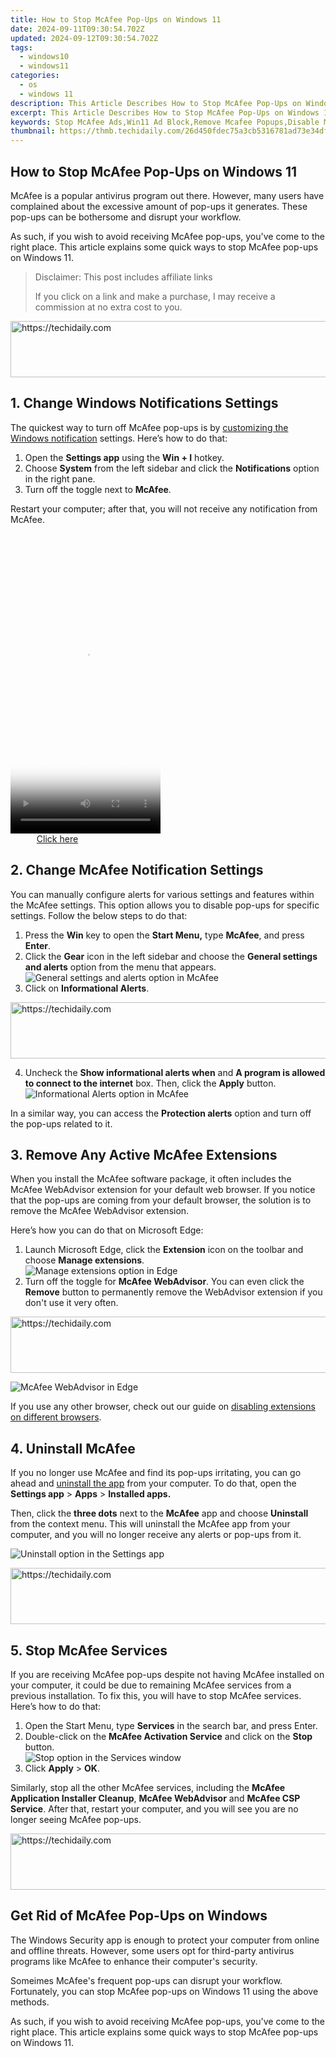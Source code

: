 ```yaml
---
title: How to Stop McAfee Pop-Ups on Windows 11
date: 2024-09-11T09:30:54.702Z
updated: 2024-09-12T09:30:54.702Z
tags:
  - windows10
  - windows11
categories:
  - os
  - windows 11
description: This Article Describes How to Stop McAfee Pop-Ups on Windows 11
excerpt: This Article Describes How to Stop McAfee Pop-Ups on Windows 11
keywords: Stop McAfee Ads,Win11 Ad Block,Remove Mcafee Popups,Disable Mcafee Notifications,Windows 11 Anti-Ads Tips,Turn Off McAfee Prompts,Eliminate McAfee on Windows
thumbnail: https://thmb.techidaily.com/26d450fdec75a3cb5316781ad73e34df68fc7b736cd85313bb608d818166317c.jpg
---
```


## How to Stop McAfee Pop-Ups on Windows 11

 McAfee is a popular antivirus program out there. However, many users have complained about the excessive amount of pop-ups it generates. These pop-ups can be bothersome and disrupt your workflow.

 As such, if you wish to avoid receiving McAfee pop-ups, you've come to the right place. This article explains some quick ways to stop McAfee pop-ups on Windows 11\.

>  Disclaimer: This post includes affiliate links
>
>  If you click on a link and make a purchase, I may receive a commission at no extra cost to you.
>

<!-- affiliate ads begin -->
<a href="https://appsumo.8odi.net/c/5597632/2118325/7443" target="_top" id="2118325">
  <img src="//a.impactradius-go.com/display-ad/7443-2118325" border="0" alt="https://techidaily.com" width="728" height="90"/>
</a>
<img height="0" width="0" src="https://appsumo.8odi.net/i/5597632/2118325/7443" style="position:absolute;visibility:hidden;" border="0" />
<!-- affiliate ads end -->

## 1\. Change Windows Notifications Settings

 The quickest way to turn off McAfee pop-ups is by [customizing the Windows notification](https://www.makeuseof.com/windows-11-customize-notifications/) settings. Here’s how to do that:

1. Open the **Settings app** using the **Win + I** hotkey.
2. Choose **System** from the left sidebar and click the **Notifications** option in the right pane.
3. Turn off the toggle next to **McAfee**.

 Restart your computer; after that, you will not receive any notification from McAfee.

<!-- affiliate ads begin -->
<span id="1770526">
					<video width="240" height="480" style="cursor:pointer"
           poster="//a.impactradius-go.com/display-clicktoplayimage/1770526.png"
           onclick="if(!this.playClicked){this.play();this.setAttribute('controls',true);this.playClicked=true;}">
	   <source src="//a.impactradius-go.com/display-ad/20702-1770526">
	   <img src="//a.impactradius-go.com/display-clicktoplayimage/1770526.png" style="border: none; height: 100%; width: 100%; object-fit: contain">
	</video>
	<div style="width:150px;text-align:center"><a href="javascript:window.open(decodeURIComponent('https%3A%2F%2Ftokenmetrics.sjv.io%2Fc%2F5597632%2F1770526%2F20702'), '_blank');void(0);">Click here</a></div>
</span>
<img height="0" width="0" src="https://imp.pxf.io/i/5597632/1770526/20702" style="position:absolute;visibility:hidden;" border="0" />
<!-- affiliate ads end -->

## 2\. Change McAfee Notification Settings

 You can manually configure alerts for various settings and features within the McAfee settings. This option allows you to disable pop-ups for specific settings. Follow the below steps to do that:

1. Press the **Win** key to open the **Start Menu,** type **McAfee**, and press **Enter**.
2. Click the **Gear** icon in the left sidebar and choose the **General settings and alerts** option from the menu that appears.  
![General settings and alerts option in McAfee](https://static1.makeuseofimages.com/wordpress/wp-content/uploads/2023/07/general-settings-and-alerts.jpg)
3. Click on **Informational Alerts**.

<!-- affiliate ads begin -->
<a href="https://unicoeye.pxf.io/c/5597632/2134248/18498" target="_top" id="2134248">
  <img src="//a.impactradius-go.com/display-ad/18498-2134248" border="0" alt="https://techidaily.com" width="728" height="90"/>
</a>
<img height="0" width="0" src="https://unicoeye.pxf.io/i/5597632/2134248/18498" style="position:absolute;visibility:hidden;" border="0" />
<!-- affiliate ads end -->

4. Uncheck the **Show informational alerts when** and **A program is allowed to connect to the internet** box. Then, click the **Apply** button.  
![Informational Alerts option in McAfee](https://static1.makeuseofimages.com/wordpress/wp-content/uploads/2023/07/informational-alerts.jpg)

 In a similar way, you can access the **Protection alerts** option and turn off the pop-ups related to it.

## 3\. Remove Any Active McAfee Extensions

 When you install the McAfee software package, it often includes the McAfee WebAdvisor extension for your default web browser. If you notice that the pop-ups are coming from your default browser, the solution is to remove the McAfee WebAdvisor extension.

 Here’s how you can do that on Microsoft Edge:

1. Launch Microsoft Edge, click the **Extension** icon on the toolbar and choose **Manage extensions**.  
![Manage extensions option in Edge](https://static1.makeuseofimages.com/wordpress/wp-content/uploads/2023/07/manage-extensions.jpg)
2. Turn off the toggle for **McAfee WebAdvisor**. You can even click the **Remove** button to permanently remove the WebAdvisor extension if you don't use it very often.  

<!-- affiliate ads begin -->
<a href="https://ephamedtechinc.pxf.io/c/5597632/2130529/26400" target="_top" id="2130529">
  <img src="//a.impactradius-go.com/display-ad/26400-2130529" border="0" alt="https://techidaily.com" width="728" height="90"/>
</a>
<img height="0" width="0" src="https://ephamedtechinc.pxf.io/i/5597632/2130529/26400" style="position:absolute;visibility:hidden;" border="0" />
<!-- affiliate ads end -->

![McAfee WebAdvisor in Edge](https://static1.makeuseofimages.com/wordpress/wp-content/uploads/2023/07/mcafee-webadvisor.jpg)

 If you use any other browser, check out our guide on [disabling extensions on different browsers](https://www.makeuseof.com/tag/how-to-clean-up-your-browser-extensions-the-easy-way/).

## 4\. Uninstall McAfee

 If you no longer use McAfee and find its pop-ups irritating, you can go ahead and [uninstall the app](https://www.makeuseof.com/windows-11-different-ways-to-uninstall-software/) from your computer. To do that, open the **Settings app** \> **Apps** \> **Installed apps.**

 Then, click the **three dots** next to the **McAfee** app and choose **Uninstall** from the context menu. This will uninstall the McAfee app from your computer, and you will no longer receive any alerts or pop-ups from it.

![Uninstall option in the Settings app](https://static1.makeuseofimages.com/wordpress/wp-content/uploads/2023/07/uninstall-option.jpg)

<!-- affiliate ads begin -->
<a href="https://ephamedtechinc.pxf.io/c/5597632/2137223/26400" target="_top" id="2137223">
  <img src="//a.impactradius-go.com/display-ad/26400-2137223" border="0" alt="https://techidaily.com" width="728" height="90"/>
</a>
<img height="0" width="0" src="https://ephamedtechinc.pxf.io/i/5597632/2137223/26400" style="position:absolute;visibility:hidden;" border="0" />
<!-- affiliate ads end -->

## 5\. Stop McAfee Services

 If you are receiving McAfee pop-ups despite not having McAfee installed on your computer, it could be due to remaining McAfee services from a previous installation. To fix this, you will have to stop McAfee services. Here’s how to do that:

1. Open the Start Menu, type **Services** in the search bar, and press Enter.
2. Double-click on the **McAfee Activation Service** and click on the **Stop** button.  
![Stop option in the Services window](https://static1.makeuseofimages.com/wordpress/wp-content/uploads/2023/07/stop-option.jpg)
3. Click **Apply** \> **OK**.

 Similarly, stop all the other McAfee services, including the **McAfee Application Installer Cleanup**, **McAfee WebAdvisor** and **McAfee CSP Service**. After that, restart your computer, and you will see you are no longer seeing McAfee pop-ups.

<!-- affiliate ads begin -->
<a href="https://ephamedtechinc.pxf.io/c/5597632/2120865/26400?prodsku=mercury" target="_top" id="2120865">
  <img src="//a.impactradius-go.com/display-ad/26400-2120865" border="0" alt="https://techidaily.com" width="728" height="90"/>
</a>
<img height="0" width="0" src="https://ephamedtechinc.pxf.io/i/5597632/2120865/26400?prodsku=mercury" style="position:absolute;visibility:hidden;" border="0" />
<!-- affiliate ads end -->

## Get Rid of McAfee Pop-Ups on Windows

 The Windows Security app is enough to protect your computer from online and offline threats. However, some users opt for third-party antivirus programs like McAfee to enhance their computer's security.

 Someimes McAfee's frequent pop-ups can disrupt your workflow. Fortunately, you can stop McAfee pop-ups on Windows 11 using the above methods.

 As such, if you wish to avoid receiving McAfee pop-ups, you've come to the right place. This article explains some quick ways to stop McAfee pop-ups on Windows 11\.



<ins class="adsbygoogle"
      style="display:block"
      data-ad-client="ca-pub-7571918770474297"
      data-ad-slot="8358498916"
      data-ad-format="auto"
      data-full-width-responsive="true"></ins>
    